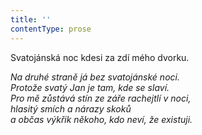 ```yaml
---
title: ''
contentType: prose
---
```


<section>

Svatojánská noc kdesi za zdí mého dvorku.

_Na druhé straně já bez svatojánské noci.  
Protože svatý Jan je tam, kde se slaví.  
Pro mě zůstává stín ze záře rachejtlí v noci,  
hlasitý smích a nárazy skoků  
a občas výkřik někoho, kdo neví, že existuji._

</section>
